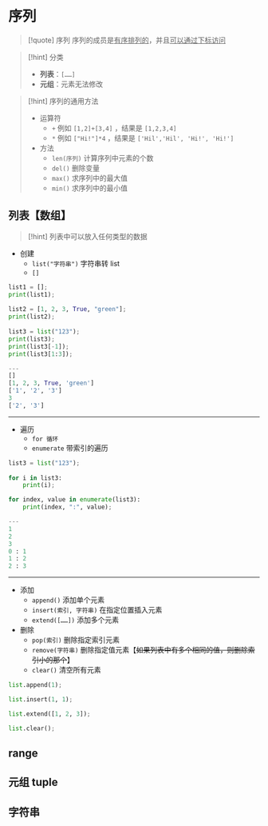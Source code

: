# 序列
>[!quote] 序列
>序列的成员是<u>有序排列的</u>，并且<u>可以通过下标访问</u>

>[!hint] 分类
>- **列表**：`[……]`
>- **元组**：元素无法修改

>[!hint] 序列的通用方法
> - 运算符
> 	- `+` 例如 `[1,2]+[3,4]` ，结果是 `[1,2,3,4]`
> 	- `*` 例如 `["Hi!"]*4` ，结果是 `['Hil','Hil', 'Hi!', 'Hi!']`
> - 方法
> 	- `len(序列)` 计算序列中元素的个数
> 	- `del()` 删除变量
> 	- `max()` 求序列中的最大值
> 	- `min()` 求序列中的最小值

## 列表【数组】
>[!hint] 列表中可以放入任何类型的数据

- 创建
	- `list("字符串")` 字符串转 list
	- `[]`

```python
list1 = [];  
print(list1);  
  
list2 = [1, 2, 3, True, "green"];  
print(list2);  
  
list3 = list("123");  
print(list3);
print(list3[-1]);  
print(list3[1:3]);

---
[]
[1, 2, 3, True, 'green']
['1', '2', '3']
3
['2', '3']
```

---

- 遍历
	- `for 循环`
	- `enumerate` 带索引的遍历

```python
list3 = list("123");  
  
for i in list3:  
    print(i);

for index, value in enumerate(list3):  
    print(index, ":", value);

---
1
2
3
0 : 1
1 : 2
2 : 3
```

---

- 添加
	- `append()` 添加单个元素
	- `insert(索引, 字符串)` 在指定位置插入元素
	- `extend([……])` 添加多个元素
- 删除
	- `pop(索引)` 删除指定索引元素
	- `remove(字符串)` 删除指定值元素【~~如果列表中有多个相同的值，则删除索引小的那个~~】
	- `clear()` 清空所有元素

```python
list.append(1);

list.insert(1, 1);

list.extend([1, 2, 3]);

list.clear();
```

## range



## 元组 tuple




## 字符串





























